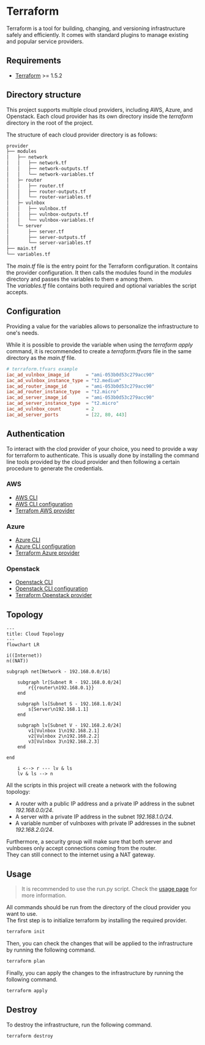 # Terraform

Terraform is a tool for building, changing, and versioning infrastructure safely and efficiently.
It comes with standard plugins to manage existing and popular service providers.

## Requirements

- [Terraform](https://www.terraform.io/downloads.html) >= 1.5.2

## Directory structure

This project supports multiple cloud providers, including AWS, Azure, and Openstack.
Each cloud provider has its own directory inside the _terraform_ directory in the root of the project.

The structure of each cloud provider directory is as follows:

```bash
provider
├── modules
│   ├── network
│   │   ├── network.tf
│   │   ├── network-outputs.tf
│   │   └── network-variables.tf
│   ├─ router
│   │   ├── router.tf
│   │   ├── router-outputs.tf
│   │   └── router-variables.tf
│   ├─ vulnbox
│   │   ├── vulnbox.tf
│   │   ├── vulnbox-outputs.tf
│   │   └── vulnbox-variables.tf
│   └─ server
│       ├── server.tf
│       ├── server-outputs.tf
│       └── server-variables.tf
├── main.tf
└── variables.tf
```

The _main.tf_ file is the entry point for the Terraform configuration.
It contains the provider configuration.
It then calls the modules found in the _modules_ directory and passes the variables to them e among them.  
The _variables.tf_ file contains both required and optional variables the script accepts.

## Configuration

Providing a value for the variables allows to personalize the infrastructure to one's needs.

While it is possible to provide the variable when using the _terraform apply_ command, it is recommended to create a _terraform.tfvars_ file in the same directory as the _main.tf_ file.

```conf
# terraform.tfvars example
iac_ad_vulnbox_image_id      = "ami-053b0d53c279acc90"
iac_ad_vulnbox_instance_type = "t2.medium"
iac_ad_router_image_id       = "ami-053b0d53c279acc90"
iac_ad_router_instance_type  = "t2.micro"
iac_ad_server_image_id       = "ami-053b0d53c279acc90"
iac_ad_server_instance_type  = "t2.micro"
iac_ad_vulnbox_count         = 2
iac_ad_server_ports          = [22, 80, 443]
```

## Authentication

To interact with the clod provider of your choice, you need to provide a way for terraform to authenticate.
This is usually done by installing the command line tools provided by the cloud provider and then following a certain procedure to generate the credentials.

### AWS

- [AWS CLI](https://docs.aws.amazon.com/cli/latest/userguide/cli-chap-install.html)
- [AWS CLI configuration](https://docs.aws.amazon.com/cli/latest/userguide/cli-configure-quickstart.html)
- [Terrafom AWS provider](https://registry.terraform.io/providers/hashicorp/aws/latest/docs)

### Azure

- [Azure CLI](https://docs.microsoft.com/en-us/cli/azure/install-azure-cli)
- [Azure CLI configuration](https://docs.microsoft.com/en-us/cli/azure/authenticate-azure-cli)
- [Terraform Azure provider](https://registry.terraform.io/providers/hashicorp/azurerm/latest/docs)

### Openstack

- [Openstack CLI](https://docs.openstack.org/python-openstackclient/latest/)
- [Openstack CLI configuration](https://docs.openstack.org/python-openstackclient/latest/configuration/index.html)
- [Terraform Openstack provider](https://registry.terraform.io/providers/terraform-provider-openstack/openstack/latest/docs)

## Topology

```mermaid
---
title: Cloud Topology
---
flowchart LR

i((Internet))
n((NAT))

subgraph net[Network - 192.168.0.0/16]

    subgraph lr[Subnet R - 192.168.0.0/24]
        r{{router\n192.168.0.1}}
    end

    subgraph ls[Subnet S - 192.168.1.0/24]
        s[Server\n192.168.1.1]
    end

    subgraph lv[Subnet V - 192.168.2.0/24]
        v1[Vulnbox 1\n192.168.2.1]
        v2[Vulnbox 2\n192.168.2.2]
        v3[Vulnbox 3\n192.168.2.3]
    end

end

    i <--> r --- lv & ls
    lv & ls --> n
```

All the scripts in this project will create a network with the following topology:

- A router with a public IP address and a private IP address in the subnet _192.168.0.0/24_.
- A server with a private IP address in the subnet _192.168.1.0/24_.
- A variable number of vulnboxes with private IP addresses in the subnet _192.168.2.0/24_.

Furthermore, a security group will make sure that both server and vulnboxes only accept connections coming from the router.  
They can still connect to the internet using a NAT gateway.

## Usage

> It is recommended to use the run.py script.
> Check the [usage page](./Usage.md) for more information.

All commands should be run from the directory of the cloud provider you want to use.  
The first step is to initialize terraform by installing the required provider.

```bash
terraform init
```

Then, you can check the changes that will be applied to the infrastructure by running the following command.

```bash
terraform plan
```

Finally, you can apply the changes to the infrastructure by running the following command.

```bash
terraform apply
```

## Destroy

To destroy the infrastructure, run the following command.

```bash
terraform destroy
```
